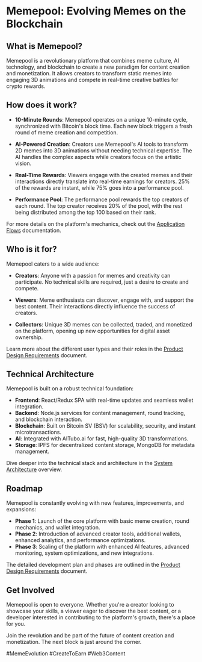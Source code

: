 # Memepool: Evolving Memes on the Blockchain

## What is Memepool?

Memepool is a revolutionary platform that combines meme culture, AI technology, and blockchain to create a new paradigm for content creation and monetization. It allows creators to transform static memes into engaging 3D animations and compete in real-time creative battles for crypto rewards.

## How does it work?

- **10-Minute Rounds**: Memepool operates on a unique 10-minute cycle, synchronized with Bitcoin's block time. Each new block triggers a fresh round of meme creation and competition.

- **AI-Powered Creation**: Creators use Memepool's AI tools to transform 2D memes into 3D animations without needing technical expertise. The AI handles the complex aspects while creators focus on the artistic vision.

- **Real-Time Rewards**: Viewers engage with the created memes and their interactions directly translate into real-time earnings for creators. 25% of the rewards are instant, while 75% goes into a performance pool.

- **Performance Pool**: The performance pool rewards the top creators of each round. The top creator receives 20% of the pool, with the rest being distributed among the top 100 based on their rank.

For more details on the platform's mechanics, check out the [Application Flows](docs/appflow.md) documentation.

## Who is it for?

Memepool caters to a wide audience:

- **Creators**: Anyone with a passion for memes and creativity can participate. No technical skills are required, just a desire to create and compete.

- **Viewers**: Meme enthusiasts can discover, engage with, and support the best content. Their interactions directly influence the success of creators.

- **Collectors**: Unique 3D memes can be collected, traded, and monetized on the platform, opening up new opportunities for digital asset ownership.

Learn more about the different user types and their roles in the [Product Design Requirements](docs/pdr.md) document.

## Technical Architecture

Memepool is built on a robust technical foundation:

- **Frontend**: React/Redux SPA with real-time updates and seamless wallet integration.
- **Backend**: Node.js services for content management, round tracking, and blockchain interaction.
- **Blockchain**: Built on Bitcoin SV (BSV) for scalability, security, and instant microtransactions.
- **AI**: Integrated with AITubo.ai for fast, high-quality 3D transformations.
- **Storage**: IPFS for decentralized content storage, MongoDB for metadata management.

Dive deeper into the technical stack and architecture in the [System Architecture](docs/architecture.md) overview.

## Roadmap

Memepool is constantly evolving with new features, improvements, and expansions:

- **Phase 1**: Launch of the core platform with basic meme creation, round mechanics, and wallet integration.
- **Phase 2**: Introduction of advanced creator tools, additional wallets, enhanced analytics, and performance optimizations.
- **Phase 3**: Scaling of the platform with enhanced AI features, advanced monitoring, system optimizations, and new integrations.

The detailed development plan and phases are outlined in the [Product Design Requirements](docs/pdr.md) document.

## Get Involved

Memepool is open to everyone. Whether you're a creator looking to showcase your skills, a viewer eager to discover the best content, or a developer interested in contributing to the platform's growth, there's a place for you.

Join the revolution and be part of the future of content creation and monetization. The next block is just around the corner.

#MemeEvolution #CreateToEarn #Web3Content
